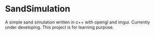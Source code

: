 # SandSimulation
A simple sand simulation written in c++ with opengl and imgui. Currently under developing.
This project is for learning purpose.
